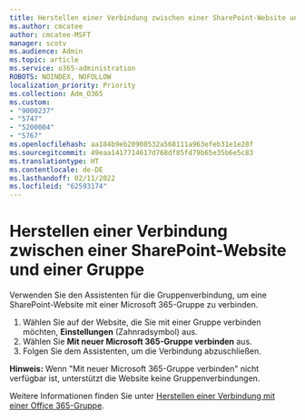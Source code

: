 ```yaml
---
title: Herstellen einer Verbindung zwischen einer SharePoint-Website und einer Gruppe
ms.author: cmcatee
author: cmcatee-MSFT
manager: scotv
ms.audience: Admin
ms.topic: article
ms.service: o365-administration
ROBOTS: NOINDEX, NOFOLLOW
localization_priority: Priority
ms.collection: Adm_O365
ms.custom:
- "9000237"
- "5747"
- "5200004"
- "5767"
ms.openlocfilehash: aa184b9eb20908532a568111a963efeb31e1e28f
ms.sourcegitcommit: 49eaa1417714617d768df85fd79b65e35b6e5c83
ms.translationtype: HT
ms.contentlocale: de-DE
ms.lasthandoff: 02/11/2022
ms.locfileid: "62593174"
---
```

# <a name="connect-a-sharepoint-site-to-a-group"></a>Herstellen einer Verbindung zwischen einer SharePoint-Website und einer Gruppe

Verwenden Sie den Assistenten für die Gruppenverbindung, um eine SharePoint-Website mit einer Microsoft 365-Gruppe zu verbinden.

1. Wählen Sie auf der Website, die Sie mit einer Gruppe verbinden möchten, **Einstellungen** (Zahnradsymbol) aus.
2. Wählen Sie **Mit neuer Microsoft 365-Gruppe verbinden** aus.
3. Folgen Sie dem Assistenten, um die Verbindung abzuschließen.

**Hinweis:** Wenn "Mit neuer Microsoft 365-Gruppe verbinden" nicht verfügbar ist, unterstützt die Website keine Gruppenverbindungen.

Weitere Informationen finden Sie unter [Herstellen einer Verbindung mit einer Office 365-Gruppe](https://docs.microsoft.com/sharepoint/dev/transform/modernize-connect-to-office365-group).
